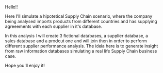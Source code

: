 Hello!!

Here I'll simulate a hipotetical Supply Chain scenario, where the company being analysed imports products from different countries and has supplying agreeements with each supplier in it's database.

In this analysis I will create 3 fictional databases, a supplier database, a sales database and a prodcut one and will join then in order to perform different supplier performance analysis. The ideia here is to generate insight from raw information databases simulating a real life Supply Chain business case.

Hope you'll enjoy it!
